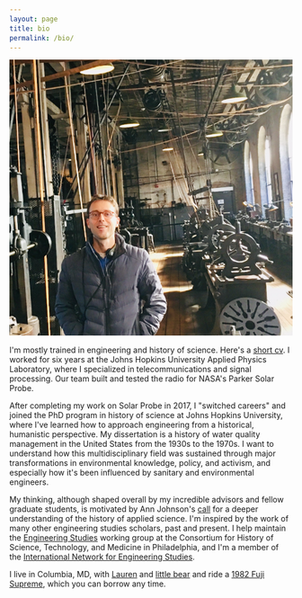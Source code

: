 ```yaml
---
layout: page
title: bio
permalink: /bio/
---
```


![](/assets/ryan.jpg)

I'm mostly trained in engineering and history of science. Here's a [short cv](/assets/hearty-cv.pdf). I worked for six years at the Johns Hopkins University Applied Physics Laboratory, where I specialized in telecommunications and signal processing. Our team built and tested the radio for NASA's Parker Solar Probe.

After completing my work on Solar Probe in 2017, I "switched careers" and joined the PhD program in history of science at Johns Hopkins University, where I've learned how to approach engineering from a historical, humanistic perspective. My dissertation is a history of water quality management in the United States from the 1930s to the 1970s. I want to understand how this multidisciplinary field was sustained through major transformations in environmental knowledge, policy, and activism, and especially how it's been influenced by sanitary and environmental engineers.

My thinking, although shaped overall by my incredible advisors and fellow graduate students, is motivated by Ann Johnson's [call](https://doi.org/10.1525/hsns.2008.38.4.610) for a deeper understanding of the history of applied science. I'm inspired by the work of many other engineering studies scholars, past and present. I help maintain the [Engineering Studies](https://www.chstm.org/content/engineering-studies-0) working group at the Consortium for History of Science, Technology, and Medicine in Philadelphia, and I'm a member of the [International Network for Engineering Studies](https://www.inesweb.org/).

I live in Columbia, MD, with [Lauren](https://www.irismusicproject.com/musicians) and [little bear](/assets/little-bear.jpg) and ride a [1982 Fuji Supreme](/assets/fuji.jpg), which you can borrow any time.
